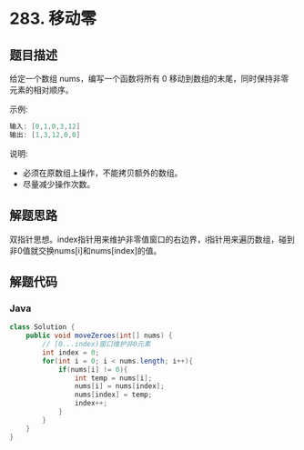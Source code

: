 # 283. 移动零

## 题目描述

给定一个数组 nums，编写一个函数将所有 0 移动到数组的末尾，同时保持非零元素的相对顺序。

示例:
```java
输入: [0,1,0,3,12]
输出: [1,3,12,0,0]
```
说明:
* 必须在原数组上操作，不能拷贝额外的数组。
* 尽量减少操作次数。

## 解题思路

双指针思想。index指针用来维护非零值窗口的右边界，i指针用来遍历数组，碰到非0值就交换nums[i]和nums[index]的值。

## 解题代码

### Java

```java
class Solution {
    public void moveZeroes(int[] nums) {
        // [0...index)窗口维护非0元素
        int index = 0;
        for(int i = 0; i < nums.length; i++){
            if(nums[i] != 0){
                int temp = nums[i];
                nums[i] = nums[index];
                nums[index] = temp;
                index++;
            }
        }
    }
}
```